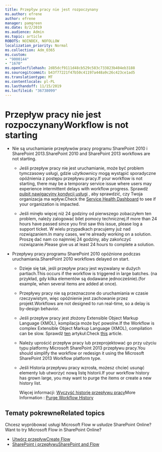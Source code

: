 ```yaml
---
title: Przepływ pracy nie jest rozpoczynany
ms.author: efrene
author: efrene
manager: pamgreen
ms.date: 8/2/2019
ms.audience: Admin
ms.topic: article
ROBOTS: NOINDEX, NOFOLLOW
localization_priority: Normal
ms.collection: Adm_O365
ms.custom:
- "9000144"
- "1670"
ms.openlocfilehash: 2d85dcf9111d48cb529c583c733823b404eb3188
ms.sourcegitcommit: b43f77221f47b50c41197a448a9c26c423ce1ad5
ms.translationtype: MT
ms.contentlocale: pl-PL
ms.lasthandoff: 11/15/2019
ms.locfileid: "36738099"
---
```

# <a name="workflow-is-not-starting"></a><span data-ttu-id="5a770-102">Przepływ pracy nie jest rozpoczynany</span><span class="sxs-lookup"><span data-stu-id="5a770-102">Workflow is not starting</span></span>

- <span data-ttu-id="5a770-103">Nie są uruchamianie przepływów pracy programu SharePoint 2010 i SharePoint 2013.</span><span class="sxs-lookup"><span data-stu-id="5a770-103">SharePoint 2010 and SharePoint 2013 workflows are not starting.</span></span>

    - <span data-ttu-id="5a770-104">Jeśli przepływ pracy nie jest uruchamianie, może być problem tymczasowy usługi, gdzie użytkownicy mogą wystąpić sporadyczne opóźnienia z postępu przepływu pracy.</span><span class="sxs-lookup"><span data-stu-id="5a770-104">If your workflow is not starting, there may be a temporary service issue where users may experience intermittent delays with workflow progress.</span></span> <span data-ttu-id="5a770-105">Sprawdź [pulpit nawigacyjny kondycji usługi](https:/admin.microsoft.com/AdminPortal/Home#/servicehealth) , aby sprawdzić, czy Twoja organizacja ma wpływ.</span><span class="sxs-lookup"><span data-stu-id="5a770-105">Check the [Service Health Dashboard](https:/admin.microsoft.com/AdminPortal/Home#/servicehealth) to see if your organization is impacted.</span></span>

    - <span data-ttu-id="5a770-106">Jeśli minęło więcej niż 24 godziny od pierwszego zobaczyłem ten problem, należy zalogować bilet pomocy technicznej.</span><span class="sxs-lookup"><span data-stu-id="5a770-106">If more than 24 hours have passed since you first saw this issue, please log a support ticket.</span></span> <span data-ttu-id="5a770-107">W wielu przypadkach pracujemy już nad rozwiązaniem.</span><span class="sxs-lookup"><span data-stu-id="5a770-107">In many cases, we're already working on a solution.</span></span> <span data-ttu-id="5a770-108">Proszę dać nam co najmniej 24 godziny, aby zakończyć rozwiązanie.</span><span class="sxs-lookup"><span data-stu-id="5a770-108">Please give us at least 24 hours to complete a solution.</span></span>

- <span data-ttu-id="5a770-109">Przepływy pracy programu SharePoint 2010 opóźnione podczas uruchamiania.</span><span class="sxs-lookup"><span data-stu-id="5a770-109">SharePoint 2010 workflows delayed on start.</span></span>

    - <span data-ttu-id="5a770-110">Dzieje się tak, jeśli przepływ pracy jest wyzwalany w dużych partiach.</span><span class="sxs-lookup"><span data-stu-id="5a770-110">This occurs if the workflow is triggered in large batches.</span></span> <span data-ttu-id="5a770-111">(na przykład, gdy kilka elementów są dodawane jednocześnie).</span><span class="sxs-lookup"><span data-stu-id="5a770-111">(for example, when several items are added at once).</span></span>

    - <span data-ttu-id="5a770-112">Przepływy pracy nie są przeznaczone do uruchamiania w czasie rzeczywistym, więc opóźnienie jest zachowanie przez projekt.</span><span class="sxs-lookup"><span data-stu-id="5a770-112">Workflows are not designed to run real-time, so a delay is by-design behavior.</span></span>

   -  <span data-ttu-id="5a770-113">Jeśli przepływ pracy jest złożony Extensible Object Markup Language (XMOL), kompilacja może być powolne.</span><span class="sxs-lookup"><span data-stu-id="5a770-113">If the Workflow is complex Extensible Object Markup Language (XMOL), compilation can be slow.</span></span> <span data-ttu-id="5a770-114">Sprawdź [ten](https://support.microsoft.com//kb/3043697) artykuł.</span><span class="sxs-lookup"><span data-stu-id="5a770-114">Check [this](https://support.microsoft.com//kb/3043697) article.</span></span>

    - <span data-ttu-id="5a770-115">Należy uprościć przepływ pracy lub przeprojektować go przy użyciu typu platformy Microsoft SharePoint 2013 przepływu pracy.</span><span class="sxs-lookup"><span data-stu-id="5a770-115">You should simplify the workflow or redesign it using the Microsoft SharePoint 2013 Workflow platform type.</span></span>

    - <span data-ttu-id="5a770-116">Jeśli Historia przepływu pracy wzrosła, możesz chcieć usunąć elementy lub utworzyć nową listę historii.</span><span class="sxs-lookup"><span data-stu-id="5a770-116">If your workflow history has grown large, you may want to purge the items or create a new history list.</span></span>

        <span data-ttu-id="5a770-117">Więcej informacji: [Wyczyść historię przepływu pracy](https://blogs.technet.microsoft.com/marj/2015/08/07/sharepoint-2010-workflows-best-practice-purge-workflow-history-list-items/)</span><span class="sxs-lookup"><span data-stu-id="5a770-117">More Information : [Purge Workflow History](https://blogs.technet.microsoft.com/marj/2015/08/07/sharepoint-2010-workflows-best-practice-purge-workflow-history-list-items/)</span></span>


## <a name="related-topics"></a><span data-ttu-id="5a770-118">Tematy pokrewne</span><span class="sxs-lookup"><span data-stu-id="5a770-118">Related topics</span></span>
<span data-ttu-id="5a770-119">Chcesz wypróbować usługi Microsoft Flow w usłudze SharePoint Online?</span><span class="sxs-lookup"><span data-stu-id="5a770-119">Want to try Microsoft Flow in SharePoint Online?</span></span>
- [<span data-ttu-id="5a770-120">Utwórz przepływ</span><span class="sxs-lookup"><span data-stu-id="5a770-120">Create Flow</span></span>](https://support.office.com/article/Create-a-flow-for-a-list-or-library-in-SharePoint-Online-or-OneDrive-for-Business-a9c3e03b-0654-46af-a254-20252e580d01) 
- [<span data-ttu-id="5a770-121">SharePoint i przepływu</span><span class="sxs-lookup"><span data-stu-id="5a770-121">SharePoint and Flow</span></span>](https://flow.microsoft.com/blog/sharepoint-and-flow/) 


